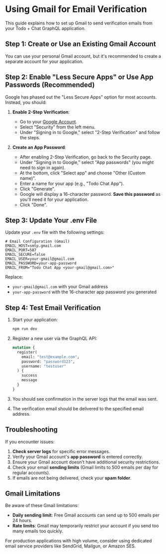 # Using Gmail for Email Verification

This guide explains how to set up Gmail to send verification emails from your Todo + Chat GraphQL application.

## Step 1: Create or Use an Existing Gmail Account

You can use your personal Gmail account, but it's recommended to create a separate account for your application.

## Step 2: Enable "Less Secure Apps" or Use App Passwords (Recommended)

Google has phased out the "Less Secure Apps" option for most accounts. Instead, you should:

1. **Enable 2-Step Verification**:
   - Go to your [Google Account](https://myaccount.google.com/).
   - Select "Security" from the left menu.
   - Under "Signing in to Google," select "2-Step Verification" and follow the steps.

2. **Create an App Password**:
   - After enabling 2-Step Verification, go back to the Security page.
   - Under "Signing in to Google," select "App passwords" (you might need to sign in again).
   - At the bottom, click "Select app" and choose "Other (Custom name)".
   - Enter a name for your app (e.g., "Todo Chat App").
   - Click "Generate".
   - Google will display a 16-character password. **Save this password** as you'll need it for your application.
   - Click "Done".

## Step 3: Update Your .env File

Update your `.env` file with the following settings:

```
# Email Configuration (Gmail)
EMAIL_HOST=smtp.gmail.com
EMAIL_PORT=587
EMAIL_SECURE=false
EMAIL_USER=your-gmail@gmail.com
EMAIL_PASSWORD=your-app-password
EMAIL_FROM="Todo Chat App <your-gmail@gmail.com>"
```

Replace:
- `your-gmail@gmail.com` with your Gmail address
- `your-app-password` with the 16-character app password you generated

## Step 4: Test Email Verification

1. Start your application:
   ```bash
   npm run dev
   ```

2. Register a new user via the GraphQL API:
   ```graphql
   mutation {
     register(
       email: "test@example.com",
       password: "password123",
       username: "testuser"
     ) {
       success
       message
     }
   }
   ```

3. You should see confirmation in the server logs that the email was sent.
4. The verification email should be delivered to the specified email address.

## Troubleshooting

If you encounter issues:

1. **Check server logs** for specific error messages.
2. Verify your Gmail account's **app password** is entered correctly.
3. Ensure your Gmail account doesn't have additional security restrictions.
4. Check your email **sending limits** (Gmail limits to 500 emails per day for regular accounts).
5. If emails are not being delivered, check your **spam folder**.

## Gmail Limitations

Be aware of these Gmail limitations:

- **Daily sending limit**: Free Gmail accounts can send up to 500 emails per 24 hours.
- **Rate limits**: Gmail may temporarily restrict your account if you send too many emails too quickly.

For production applications with high volume, consider using dedicated email service providers like SendGrid, Mailgun, or Amazon SES. 